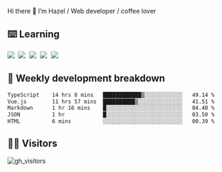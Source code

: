
Hi there 👋 I’m Hazel / Web developer / coffee lover

## ⌨️ Learning

<samp>
 <a href="https://github.com/vuejs/core"><img src="https://api.iconify.design/logos:vue.svg" /></a>
  <a href="https://github.com/vuejs/core"><img src="https://api.iconify.design/logos:react.svg" /></a>
  <a href="https://github.com/vitejs/vite"><img src="https://api.iconify.design/logos:vitejs.svg" /></a>
  <a href="https://github.com/microsoft/TypeScript"><img src="https://api.iconify.design/logos:typescript-icon.svg" /></a> 
  <a href="https://github.com/unocss/unocss"><img src="https://api.iconify.design/logos:unocss.svg" /></a>
  

</samp>


## 🦀 Weekly development breakdown

<!--START_SECTION:waka-->

```txt
TypeScript    14 hrs 8 mins   ████████████▒░░░░░░░░░░░░   49.14 %
Vue.js        11 hrs 57 mins  ██████████▒░░░░░░░░░░░░░░   41.51 %
Markdown      1 hr 16 mins    █░░░░░░░░░░░░░░░░░░░░░░░░   04.40 %
JSON          1 hr            █░░░░░░░░░░░░░░░░░░░░░░░░   03.50 %
HTML          6 mins          ░░░░░░░░░░░░░░░░░░░░░░░░░   00.39 %
```

<!--END_SECTION:waka-->
## 👬🏻 Visitors

![gh_visitors](https://profile-counter.glitch.me/Hazel-Lin/count.svg)

